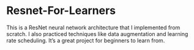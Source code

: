# Resnet-For-Learners
This is a ResNet neural network architecture that I implemented from scratch. I also practiced techniques like data augmentation and learning rate scheduling. It’s a great project for beginners to learn from.
